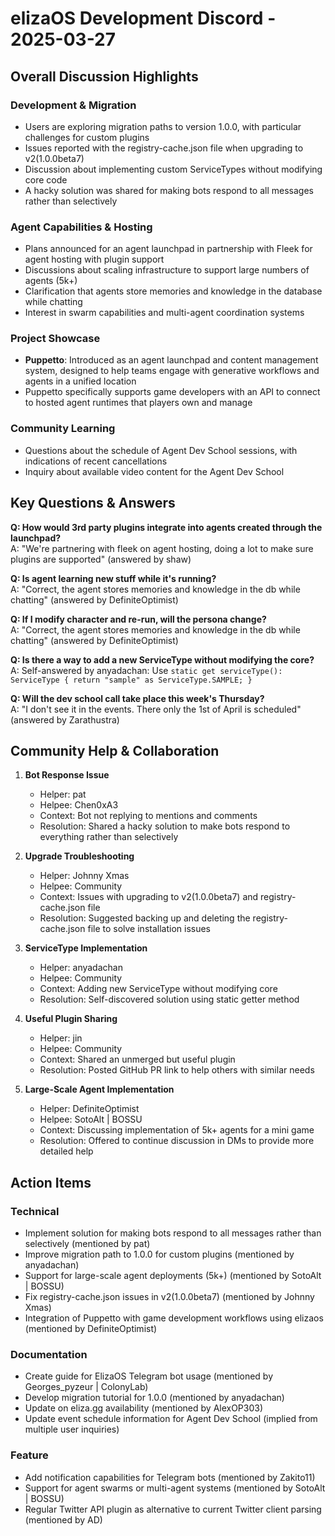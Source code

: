 # elizaOS Development Discord - 2025-03-27

## Overall Discussion Highlights

### Development & Migration
- Users are exploring migration paths to version 1.0.0, with particular challenges for custom plugins
- Issues reported with the registry-cache.json file when upgrading to v2(1.0.0beta7)
- Discussion about implementing custom ServiceTypes without modifying core code
- A hacky solution was shared for making bots respond to all messages rather than selectively

### Agent Capabilities & Hosting
- Plans announced for an agent launchpad in partnership with Fleek for agent hosting with plugin support
- Discussions about scaling infrastructure to support large numbers of agents (5k+)
- Clarification that agents store memories and knowledge in the database while chatting
- Interest in swarm capabilities and multi-agent coordination systems

### Project Showcase
- **Puppetto**: Introduced as an agent launchpad and content management system, designed to help teams engage with generative workflows and agents in a unified location
- Puppetto specifically supports game developers with an API to connect to hosted agent runtimes that players own and manage

### Community Learning
- Questions about the schedule of Agent Dev School sessions, with indications of recent cancellations
- Inquiry about available video content for the Agent Dev School

## Key Questions & Answers

**Q: How would 3rd party plugins integrate into agents created through the launchpad?**  
A: "We're partnering with fleek on agent hosting, doing a lot to make sure plugins are supported" (answered by shaw)

**Q: Is agent learning new stuff while it's running?**  
A: "Correct, the agent stores memories and knowledge in the db while chatting" (answered by DefiniteOptimist)

**Q: If I modify character and re-run, will the persona change?**  
A: "Correct, the agent stores memories and knowledge in the db while chatting" (answered by DefiniteOptimist)

**Q: Is there a way to add a new ServiceType without modifying the core?**  
A: Self-answered by anyadachan: Use `static get serviceType(): ServiceType { return "sample" as ServiceType.SAMPLE; }`

**Q: Will the dev school call take place this week's Thursday?**  
A: "I don't see it in the events. There only the 1st of April is scheduled" (answered by Zarathustra)

## Community Help & Collaboration

1. **Bot Response Issue**
   - Helper: pat
   - Helpee: Chen0xA3
   - Context: Bot not replying to mentions and comments
   - Resolution: Shared a hacky solution to make bots respond to everything rather than selectively

2. **Upgrade Troubleshooting**
   - Helper: Johnny Xmas
   - Helpee: Community
   - Context: Issues with upgrading to v2(1.0.0beta7) and registry-cache.json file
   - Resolution: Suggested backing up and deleting the registry-cache.json file to solve installation issues

3. **ServiceType Implementation**
   - Helper: anyadachan
   - Helpee: Community
   - Context: Adding new ServiceType without modifying core
   - Resolution: Self-discovered solution using static getter method

4. **Useful Plugin Sharing**
   - Helper: jin
   - Helpee: Community
   - Context: Shared an unmerged but useful plugin
   - Resolution: Posted GitHub PR link to help others with similar needs

5. **Large-Scale Agent Implementation**
   - Helper: DefiniteOptimist
   - Helpee: SotoAlt | BOSSU
   - Context: Discussing implementation of 5k+ agents for a mini game
   - Resolution: Offered to continue discussion in DMs to provide more detailed help

## Action Items

### Technical
- Implement solution for making bots respond to all messages rather than selectively (mentioned by pat)
- Improve migration path to 1.0.0 for custom plugins (mentioned by anyadachan)
- Support for large-scale agent deployments (5k+) (mentioned by SotoAlt | BOSSU)
- Fix registry-cache.json issues in v2(1.0.0beta7) (mentioned by Johnny Xmas)
- Integration of Puppetto with game development workflows using elizaos (mentioned by DefiniteOptimist)

### Documentation
- Create guide for ElizaOS Telegram bot usage (mentioned by Georges_pyzeur | ColonyLab)
- Develop migration tutorial for 1.0.0 (mentioned by anyadachan)
- Update on eliza.gg availability (mentioned by AlexOP303)
- Update event schedule information for Agent Dev School (implied from multiple user inquiries)

### Feature
- Add notification capabilities for Telegram bots (mentioned by Zakito11)
- Support for agent swarms or multi-agent systems (mentioned by SotoAlt | BOSSU)
- Regular Twitter API plugin as alternative to current Twitter client parsing (mentioned by AD)